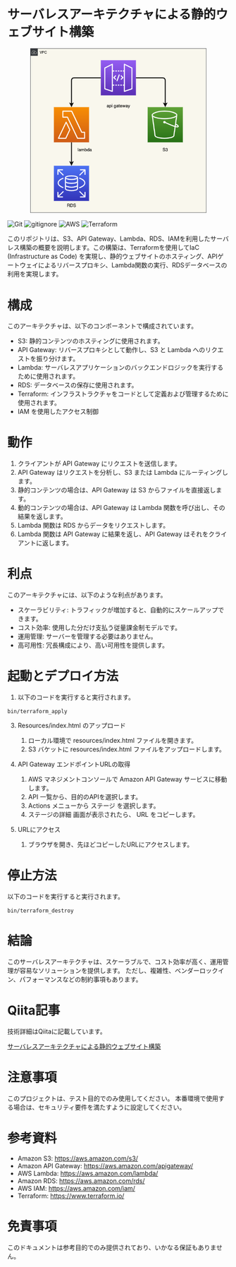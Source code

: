 # サーバレスアーキテクチャによる静的ウェブサイト構築

<p align="center">
  <img src="sources/aws.png" alt="animated" width="400">
</p>

![Git](https://img.shields.io/badge/GIT-E44C30?logo=git&logoColor=white)
![gitignore](https://img.shields.io/badge/gitignore%20io-204ECF?logo=gitignoredotio&logoColor=white)
![AWS](https://img.shields.io/badge/AWS-%23FF9900.svg?logo=amazon-aws&logoColor=white)
![Terraform](https://img.shields.io/badge/terraform-%235835CC.svg?logo=terraform&logoColor=white)

このリポジトリは、S3、API Gateway、Lambda、RDS、IAMを利用したサーバレス構築の概要を説明します。この構築は、Terraformを使用してIaC (Infrastructure as Code) を実現し、静的ウェブサイトのホスティング、APIゲートウェイによるリバースプロキシ、Lambda関数の実行、RDSデータベースの利用を実現します。

# 構成
このアーキテクチャは、以下のコンポーネントで構成されています。

+ S3: 静的コンテンツのホスティングに使用されます。
+ API Gateway: リバースプロキシとして動作し、S3 と Lambda へのリクエストを振り分けます。
+ Lambda: サーバレスアプリケーションのバックエンドロジックを実行するために使用されます。
+ RDS: データベースの保存に使用されます。
+ Terraform: インフラストラクチャをコードとして定義および管理するために使用されます。
+ IAM を使用したアクセス制御

# 動作
1. クライアントが API Gateway にリクエストを送信します。
2. API Gateway はリクエストを分析し、S3 または Lambda にルーティングします。
3. 静的コンテンツの場合は、API Gateway は S3 からファイルを直接返します。
4. 動的コンテンツの場合は、API Gateway は Lambda 関数を呼び出し、その結果を返します。
5. Lambda 関数は RDS からデータをリクエストします。
6. Lambda 関数は API Gateway に結果を返し、API Gateway はそれをクライアントに返します。

# 利点
このアーキテクチャには、以下のような利点があります。

+ スケーラビリティ: トラフィックが増加すると、自動的にスケールアップできます。
+ コスト効率: 使用した分だけ支払う従量課金制モデルです。
+ 運用管理: サーバーを管理する必要はありません。
+ 高可用性: 冗長構成により、高い可用性を提供します。

# 起動とデプロイ方法
1. 以下のコードを実行すると実行されます。
```
bin/terraform_apply
```

3. Resources/index.html のアップロード

    1. ローカル環境で resources/index.html ファイルを開きます。
    2. S3 バケットに resources/index.html ファイルをアップロードします。

2. API Gateway エンドポイントURLの取得
    1. AWS マネジメントコンソールで Amazon API Gateway サービスに移動します。
    2. API 一覧から、目的のAPIを選択します。
    3. Actions メニューから ステージ を選択します。
    4. ステージの詳細 画面が表示されたら、 URL をコピーします。

2. URLにアクセス
    1. ブラウザを開き、先ほどコピーしたURLにアクセスします。

# 停止方法
以下のコードを実行すると実行されます。
```
bin/terraform_destroy
```

# 結論
このサーバレスアーキテクチャは、スケーラブルで、コスト効率が高く、運用管理が容易なソリューションを提供します。 ただし、複雑性、ベンダーロックイン、パフォーマンスなどの制約事項もあります。

# Qiita記事

技術詳細はQiitaに記載しています。

[サーバレスアーキテクチャによる静的ウェブサイト構築](https://qiita.com/sugiyama404/items/8a53886b7c6caf9b3ab9)

# 注意事項

このプロジェクトは、テスト目的でのみ使用してください。 本番環境で使用する場合は、セキュリティ要件を満たすように設定してください。


# 参考資料
+ Amazon S3: https://aws.amazon.com/s3/
+ Amazon API Gateway: https://aws.amazon.com/apigateway/
+ AWS Lambda: https://aws.amazon.com/lambda/
+ Amazon RDS: https://aws.amazon.com/rds/
+ AWS IAM: https://aws.amazon.com/iam/
+ Terraform: https://www.terraform.io/

# 免責事項
このドキュメントは参考目的でのみ提供されており、いかなる保証もありません。







